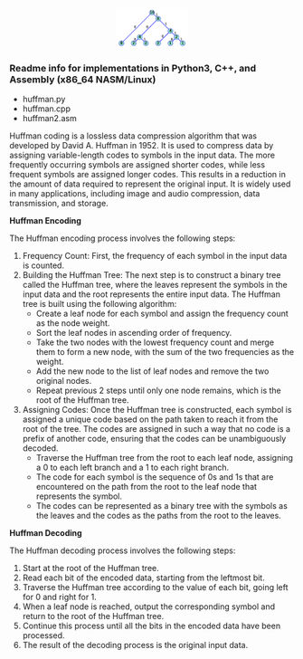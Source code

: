 <p align="center">
<img src="https://github.com/thinkitdata/encdec/blob/main/huffman/huff_ex_2.png" alt="Huffman Tree" width="25%" height="25%" title="Huffman Tree">
</p>

### Readme info for implementations in Python3, C++, and Assembly (x86_64 NASM/Linux)

- huffman.py
- huffman.cpp
- huffman2.asm

Huffman coding is a lossless data compression algorithm that was developed by David A. Huffman in 1952. It is used to compress data by assigning variable-length codes to symbols in the input data. The more frequently occurring symbols are assigned shorter codes, while less frequent symbols are assigned longer codes. This results in a reduction in the amount of data required to represent the original input.  It is widely used in many applications, including image and audio compression, data transmission, and storage.

**Huffman Encoding**

The Huffman encoding process involves the following steps:

1. Frequency Count: First, the frequency of each symbol in the input data is counted.
2. Building the Huffman Tree: The next step is to construct a binary tree called the Huffman tree, where the leaves represent the symbols in the input data and the root represents the entire input data. The Huffman tree is built using the following algorithm:
   - Create a leaf node for each symbol and assign the frequency count as the node weight.
   - Sort the leaf nodes in ascending order of frequency.
   - Take the two nodes with the lowest frequency count and merge them to form a new node, with the sum of the two frequencies as the weight.
   - Add the new node to the list of leaf nodes and remove the two original nodes.
   - Repeat previous 2 steps until only one node remains, which is the root of the Huffman tree.
3. Assigning Codes: Once the Huffman tree is constructed, each symbol is assigned a unique code based on the path taken to reach it from the root of the tree. The codes are assigned in such a way that no code is a prefix of another code, ensuring that the codes can be unambiguously decoded.
   - Traverse the Huffman tree from the root to each leaf node, assigning a 0 to each left branch and a 1 to each right branch.
   - The code for each symbol is the sequence of 0s and 1s that are encountered on the path from the root to the leaf node that represents the symbol.
   - The codes can be represented as a binary tree with the symbols as the leaves and the codes as the paths from the root to the leaves.

**Huffman Decoding**

The Huffman decoding process involves the following steps:

1. Start at the root of the Huffman tree.
2. Read each bit of the encoded data, starting from the leftmost bit.
3. Traverse the Huffman tree according to the value of each bit, going left for 0 and right for 1.
4. When a leaf node is reached, output the corresponding symbol and return to the root of the Huffman tree.
5. Continue this process until all the bits in the encoded data have been processed.
6. The result of the decoding process is the original input data.
